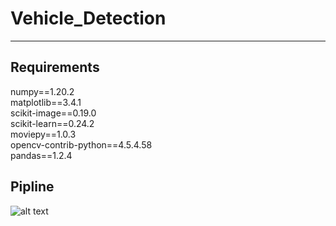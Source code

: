 # Vehicle_Detection
---------------------------------

## Requirements  
numpy==1.20.2  
matplotlib==3.4.1  
scikit-image==0.19.0  
scikit-learn==0.24.2  
moviepy==1.0.3  
opencv-contrib-python==4.5.4.58  
pandas==1.2.4 

## Pipline

![alt text](https://github.com/[username]/[reponame]/blob/[branch]/image.jpg?raw=true)
